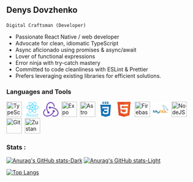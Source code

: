## Denys Dovzhenko

`Digital Craftsman (Developer)`

- Passionate React Native / web developer
- Advocate for clean, idiomatic TypeScript
- Async aficionado using promises & async/await
- Lover of functional expressions
- Error ninja with try-catch mastery
- Committed to code cleanliness with ESLint & Prettier
- Prefers leveraging existing libraries for efficient solutions.

### Languages and Tools

<div>
  <img src="https://github.com/DenisDov/DenisDov/assets/13405393/9af4ec8b-39e6-47fd-a865-13426c4af737" title="TypeScript"width="40" height="40"/>&nbsp;
  <img src="https://github.com/devicons/devicon/blob/master/icons/react/react-original-wordmark.svg" title="React" alt="React" width="40" height="40"/>&nbsp;
  <img src="https://github.com/devicons/devicon/blob/master/icons/redux/redux-original.svg" title="Redux" alt="Redux " width="40" height="40"/>&nbsp;
  <img src="https://github.com/DenisDov/DenisDov/assets/13405393/f27fb700-ee75-4137-b360-80b42c4703a5" title="Expo "width="40" height="40"/>&nbsp;
  <img src="https://github.com/DenisDov/DenisDov/assets/13405393/728a0d87-9026-4ec1-ba59-1c374c40bec9" title="Astro"width="40" height="40"/>&nbsp;
  <img src="https://github.com/devicons/devicon/blob/master/icons/css3/css3-plain-wordmark.svg"  title="CSS3" alt="CSS" width="40" height="40"/>&nbsp;
  <img src="https://github.com/devicons/devicon/blob/master/icons/html5/html5-original.svg" title="HTML5" alt="HTML" width="40" height="40"/>&nbsp;
  <img src="https://github.com/DenisDov/DenisDov/assets/13405393/e769e588-bf0e-4718-8e86-9c42e92856c4" title="Firebase" width="40" height="40"/>&nbsp;
  <img src="https://github.com/devicons/devicon/blob/master/icons/mysql/mysql-original-wordmark.svg" title="MySQL"  alt="MySQL" width="40" height="40"/>&nbsp;
  <img src="https://github.com/DenisDov/DenisDov/assets/13405393/7fe0e04a-47bb-4d53-bd9c-565d36e36cb8" title="NodeJS"width="40" height="40"/>&nbsp;
  <img src="https://github.com/DenisDov/DenisDov/assets/13405393/40bf6d16-6cb9-4e94-8d43-0961d4e5cf50" title="Git" width="40" height="40"/>&nbsp;
  <img src="https://github.com/DenisDov/DenisDov/assets/13405393/9483ec48-b3b4-4d91-a5c1-fab53ca60848" title="Zustand" width="40" height="40"/>&nbsp;
</div>

### Stats :

[![Anurag's GitHub stats-Dark](https://github-readme-stats.vercel.app/api?username=DenisDov&show_icons=true&theme=dark#gh-dark-mode-only)](https://github.com/anuraghazra/github-readme-stats#gh-dark-mode-only)
[![Anurag's GitHub stats-Light](https://github-readme-stats.vercel.app/api?username=DenisDov&show_icons=true&theme=default#gh-light-mode-only)](https://github.com/anuraghazra/github-readme-stats#gh-light-mode-only)

[![Top Langs](https://github-readme-stats.vercel.app/api/top-langs/?username=DenisDov&layout=compact&theme=vision-friendly-dark)](https://github.com/anuraghazra/github-readme-stats)


<!--
**DenisDov/DenisDov** is a ✨ _special_ ✨ repository because its `README.md` (this file) appears on your GitHub profile.

Here are some ideas to get you started:

- 🔭 I’m currently working on ...
- 🌱 I’m currently learning ...
- 👯 I’m looking to collaborate on ...
- 🤔 I’m looking for help with ...
- 💬 Ask me about ...
- 📫 How to reach me: ...
- 😄 Pronouns: ...
- ⚡ Fun fact: ...
-->

